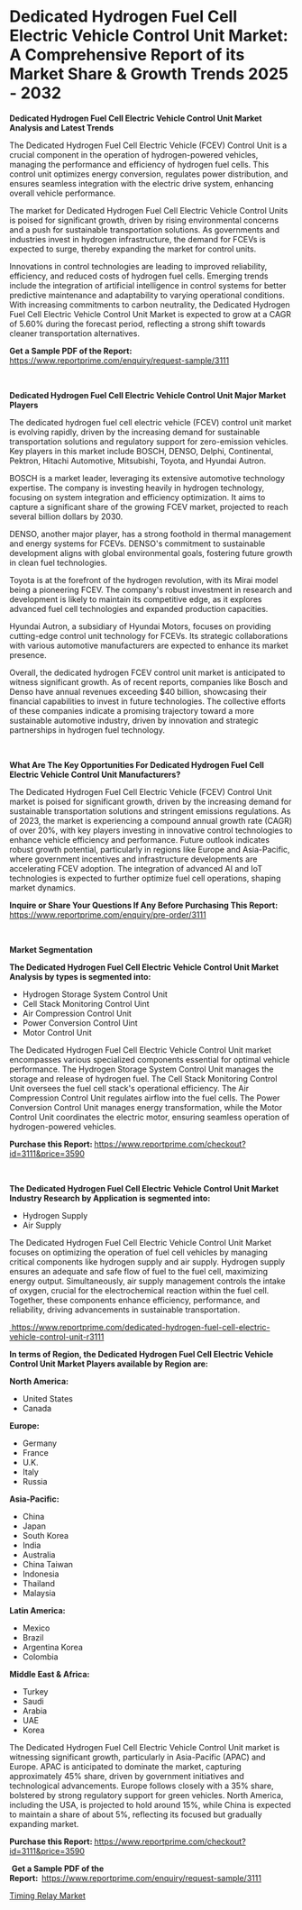<p><h1>Dedicated Hydrogen Fuel Cell Electric Vehicle Control Unit Market: A Comprehensive Report of its Market Share & Growth Trends 2025 - 2032</h1></p><p><strong>Dedicated Hydrogen Fuel Cell Electric Vehicle Control Unit Market Analysis and Latest Trends</strong></p>
<p><p>The Dedicated Hydrogen Fuel Cell Electric Vehicle (FCEV) Control Unit is a crucial component in the operation of hydrogen-powered vehicles, managing the performance and efficiency of hydrogen fuel cells. This control unit optimizes energy conversion, regulates power distribution, and ensures seamless integration with the electric drive system, enhancing overall vehicle performance. </p><p>The market for Dedicated Hydrogen Fuel Cell Electric Vehicle Control Units is poised for significant growth, driven by rising environmental concerns and a push for sustainable transportation solutions. As governments and industries invest in hydrogen infrastructure, the demand for FCEVs is expected to surge, thereby expanding the market for control units. </p><p>Innovations in control technologies are leading to improved reliability, efficiency, and reduced costs of hydrogen fuel cells. Emerging trends include the integration of artificial intelligence in control systems for better predictive maintenance and adaptability to varying operational conditions. With increasing commitments to carbon neutrality, the Dedicated Hydrogen Fuel Cell Electric Vehicle Control Unit Market is expected to grow at a CAGR of 5.60% during the forecast period, reflecting a strong shift towards cleaner transportation alternatives.</p></p>
<p><strong>Get a Sample PDF of the Report:&nbsp;</strong> <a href="https://www.reportprime.com/enquiry/request-sample/3111?utm_campaign=2238&utm_medium=2&utm_source=Github&utm_content=ia&utm_term=24032025&utm_id=dedicated-hydrogen-fuel-cell-electric-vehicle-control-unit">https://www.reportprime.com/enquiry/request-sample/3111</a></p>
<p>&nbsp;</p>
<p><strong>Dedicated Hydrogen Fuel Cell Electric Vehicle Control Unit Major Market Players</strong></p>
<p><p>The dedicated hydrogen fuel cell electric vehicle (FCEV) control unit market is evolving rapidly, driven by the increasing demand for sustainable transportation solutions and regulatory support for zero-emission vehicles. Key players in this market include BOSCH, DENSO, Delphi, Continental, Pektron, Hitachi Automotive, Mitsubishi, Toyota, and Hyundai Autron.</p><p>BOSCH is a market leader, leveraging its extensive automotive technology expertise. The company is investing heavily in hydrogen technology, focusing on system integration and efficiency optimization. It aims to capture a significant share of the growing FCEV market, projected to reach several billion dollars by 2030.</p><p>DENSO, another major player, has a strong foothold in thermal management and energy systems for FCEVs. DENSO's commitment to sustainable development aligns with global environmental goals, fostering future growth in clean fuel technologies.</p><p>Toyota is at the forefront of the hydrogen revolution, with its Mirai model being a pioneering FCEV. The company's robust investment in research and development is likely to maintain its competitive edge, as it explores advanced fuel cell technologies and expanded production capacities.</p><p>Hyundai Autron, a subsidiary of Hyundai Motors, focuses on providing cutting-edge control unit technology for FCEVs. Its strategic collaborations with various automotive manufacturers are expected to enhance its market presence.</p><p>Overall, the dedicated hydrogen FCEV control unit market is anticipated to witness significant growth. As of recent reports, companies like Bosch and Denso have annual revenues exceeding $40 billion, showcasing their financial capabilities to invest in future technologies. The collective efforts of these companies indicate a promising trajectory toward a more sustainable automotive industry, driven by innovation and strategic partnerships in hydrogen fuel technology.</p></p>
<p>&nbsp;</p>
<p><strong>What Are The Key Opportunities For Dedicated Hydrogen Fuel Cell Electric Vehicle Control Unit Manufacturers?</strong></p>
<p><p>The Dedicated Hydrogen Fuel Cell Electric Vehicle (FCEV) Control Unit market is poised for significant growth, driven by the increasing demand for sustainable transportation solutions and stringent emissions regulations. As of 2023, the market is experiencing a compound annual growth rate (CAGR) of over 20%, with key players investing in innovative control technologies to enhance vehicle efficiency and performance. Future outlook indicates robust growth potential, particularly in regions like Europe and Asia-Pacific, where government incentives and infrastructure developments are accelerating FCEV adoption. The integration of advanced AI and IoT technologies is expected to further optimize fuel cell operations, shaping market dynamics.</p></p>
<p><strong>Inquire or Share Your Questions If Any Before Purchasing This Report:</strong> <a href="https://www.reportprime.com/enquiry/pre-order/3111?utm_campaign=2238&utm_medium=2&utm_source=Github&utm_content=ia&utm_term=24032025&utm_id=dedicated-hydrogen-fuel-cell-electric-vehicle-control-unit">https://www.reportprime.com/enquiry/pre-order/3111</a></p>
<p>&nbsp;</p>
<p><strong>Market Segmentation</strong></p>
<p><strong>The Dedicated Hydrogen Fuel Cell Electric Vehicle Control Unit Market Analysis by types is segmented into:</strong></p>
<p><ul><li>Hydrogen Storage System Control Unit</li><li>Cell Stack Monitoring Control Uint</li><li>Air Compression Control Unit</li><li>Power Conversion Control Uint</li><li>Motor Control Unit</li></ul></p>
<p><p>The Dedicated Hydrogen Fuel Cell Electric Vehicle Control Unit market encompasses various specialized components essential for optimal vehicle performance. The Hydrogen Storage System Control Unit manages the storage and release of hydrogen fuel. The Cell Stack Monitoring Control Unit oversees the fuel cell stack's operational efficiency. The Air Compression Control Unit regulates airflow into the fuel cells. The Power Conversion Control Unit manages energy transformation, while the Motor Control Unit coordinates the electric motor, ensuring seamless operation of hydrogen-powered vehicles.</p></p>
<p><strong>Purchase this Report:&nbsp;</strong><a href="https://www.reportprime.com/checkout?id=3111&price=3590&utm_campaign=2238&utm_medium=2&utm_source=Github&utm_content=ia&utm_term=24032025&utm_id=dedicated-hydrogen-fuel-cell-electric-vehicle-control-unit">https://www.reportprime.com/checkout?id=3111&price=3590</a></p>
<p>&nbsp;</p>
<p><strong>The Dedicated Hydrogen Fuel Cell Electric Vehicle Control Unit Market Industry Research by Application is segmented into:</strong></p>
<p><ul><li>Hydrogen Supply</li><li>Air Supply</li></ul></p>
<p><p>The Dedicated Hydrogen Fuel Cell Electric Vehicle Control Unit Market focuses on optimizing the operation of fuel cell vehicles by managing critical components like hydrogen supply and air supply. Hydrogen supply ensures an adequate and safe flow of fuel to the fuel cell, maximizing energy output. Simultaneously, air supply management controls the intake of oxygen, crucial for the electrochemical reaction within the fuel cell. Together, these components enhance efficiency, performance, and reliability, driving advancements in sustainable transportation.</p></p>
<p><a href="https://www.reportprime.com/dedicated-hydrogen-fuel-cell-electric-vehicle-control-unit-r3111?utm_campaign=2238&utm_medium=2&utm_source=Github&utm_content=ia&utm_term=24032025&utm_id=dedicated-hydrogen-fuel-cell-electric-vehicle-control-unit">&nbsp;https://www.reportprime.com/dedicated-hydrogen-fuel-cell-electric-vehicle-control-unit-r3111</a></p>
<p><strong>In terms of Region, the Dedicated Hydrogen Fuel Cell Electric Vehicle Control Unit Market Players available by Region are:</strong></p>
<p>
    <p> <strong> North America: </strong>
        <ul>
            <li>United States</li>
            <li>Canada</li>
        </ul>
        </p> 
    <p> <strong> Europe: </strong>
        <ul>
            <li>Germany</li>
            <li>France</li>
            <li>U.K.</li>
            <li>Italy</li>
            <li>Russia</li>
        </ul>
        </p> 
    <p> <strong> Asia-Pacific: </strong>
        <ul>
            <li>China</li>
            <li>Japan</li>
            <li>South Korea</li>
            <li>India</li>
            <li>Australia</li>
            <li>China Taiwan</li>
            <li>Indonesia</li>
            <li>Thailand</li>
            <li>Malaysia</li>
        </ul>
        </p> 
    <p> <strong> Latin America: </strong>
        <ul>
            <li>Mexico</li>
            <li>Brazil</li>
            <li>Argentina Korea</li>
            <li>Colombia</li>
        </ul>
        </p> 
    <p> <strong> Middle East & Africa: </strong>
        <ul>
            <li>Turkey</li>
            <li>Saudi</li>
            <li>Arabia</li>
            <li>UAE</li>
            <li>Korea</li>
        </ul>
    </p>
    </p>
<p><p>The Dedicated Hydrogen Fuel Cell Electric Vehicle Control Unit market is witnessing significant growth, particularly in Asia-Pacific (APAC) and Europe. APAC is anticipated to dominate the market, capturing approximately 45% share, driven by government initiatives and technological advancements. Europe follows closely with a 35% share, bolstered by strong regulatory support for green vehicles. North America, including the USA, is projected to hold around 15%, while China is expected to maintain a share of about 5%, reflecting its focused but gradually expanding market.</p></p>
<p><strong>Purchase this Report: </strong><a href="https://www.reportprime.com/checkout?id=3111&price=3590&utm_campaign=2238&utm_medium=2&utm_source=Github&utm_content=ia&utm_term=24032025&utm_id=dedicated-hydrogen-fuel-cell-electric-vehicle-control-unit">https://www.reportprime.com/checkout?id=3111&price=3590</a></p>
<p>&nbsp;<strong>Get a Sample PDF of the Report:&nbsp;&nbsp;</strong><a href="https://www.reportprime.com/enquiry/request-sample/3111?utm_campaign=2238&utm_medium=2&utm_source=Github&utm_content=ia&utm_term=24032025&utm_id=dedicated-hydrogen-fuel-cell-electric-vehicle-control-unit">https://www.reportprime.com/enquiry/request-sample/3111</a></p>
<p><strong></strong></p>
<p><p><a href="https://github.com/SanjidaMahmud54/Market-Research-Report-List-2/blob/main/timing-relay-market.md?utm_campaign=2238&utm_medium=2&utm_source=Github&utm_content=ia&utm_term=24032025&utm_id=dedicated-hydrogen-fuel-cell-electric-vehicle-control-unit">Timing Relay Market</a></p></p>